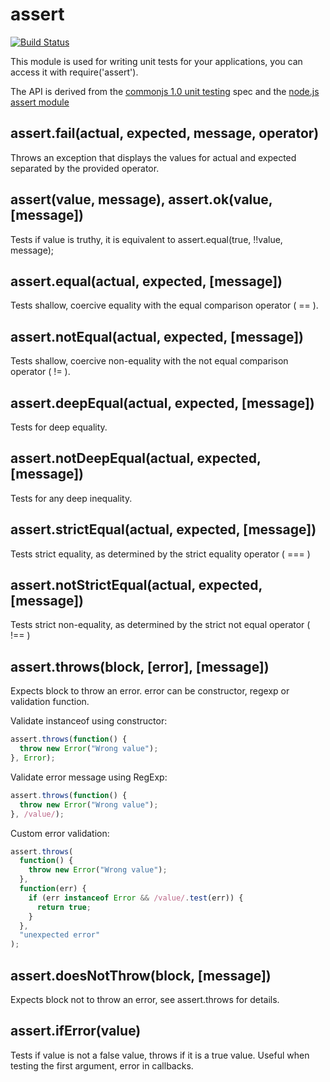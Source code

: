# assert

[![Build Status](https://travis-ci.org/defunctzombie/commonjs-assert.svg?branch=master)](https://travis-ci.org/defunctzombie/commonjs-assert)

This module is used for writing unit tests for your applications, you can access it with require('assert').

The API is derived from the [commonjs 1.0 unit testing](http://wiki.commonjs.org/wiki/Unit_Testing/1.0) spec and the [node.js assert module](http://nodejs.org/api/assert.html)

## assert.fail(actual, expected, message, operator)

Throws an exception that displays the values for actual and expected separated by the provided operator.

## assert(value, message), assert.ok(value, [message])

Tests if value is truthy, it is equivalent to assert.equal(true, !!value, message);

## assert.equal(actual, expected, [message])

Tests shallow, coercive equality with the equal comparison operator ( == ).

## assert.notEqual(actual, expected, [message])

Tests shallow, coercive non-equality with the not equal comparison operator ( != ).

## assert.deepEqual(actual, expected, [message])

Tests for deep equality.

## assert.notDeepEqual(actual, expected, [message])

Tests for any deep inequality.

## assert.strictEqual(actual, expected, [message])

Tests strict equality, as determined by the strict equality operator ( === )

## assert.notStrictEqual(actual, expected, [message])

Tests strict non-equality, as determined by the strict not equal operator ( !== )

## assert.throws(block, [error], [message])

Expects block to throw an error. error can be constructor, regexp or validation function.

Validate instanceof using constructor:

```javascript
assert.throws(function() {
  throw new Error("Wrong value");
}, Error);
```

Validate error message using RegExp:

```javascript
assert.throws(function() {
  throw new Error("Wrong value");
}, /value/);
```

Custom error validation:

```javascript
assert.throws(
  function() {
    throw new Error("Wrong value");
  },
  function(err) {
    if (err instanceof Error && /value/.test(err)) {
      return true;
    }
  },
  "unexpected error"
);
```

## assert.doesNotThrow(block, [message])

Expects block not to throw an error, see assert.throws for details.

## assert.ifError(value)

Tests if value is not a false value, throws if it is a true value. Useful when testing the first argument, error in callbacks.
